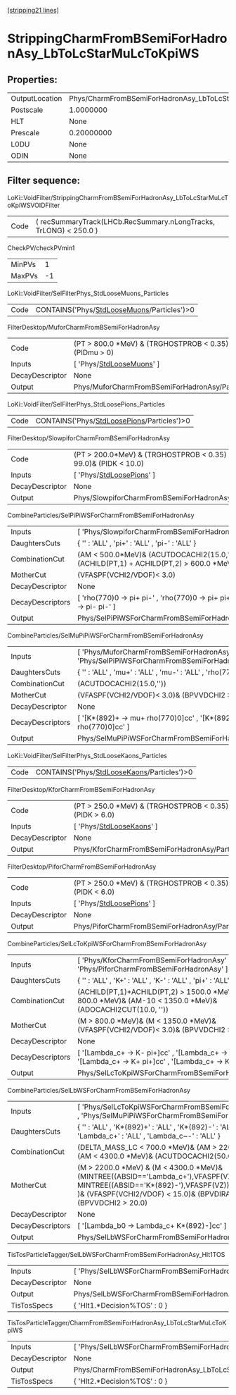 [[stripping21 lines]](./stripping21-index)

# StrippingCharmFromBSemiForHadronAsy_LbToLcStarMuLcToKpiWS

## Properties:

|                |                                                                 |
|----------------|-----------------------------------------------------------------|
| OutputLocation | Phys/CharmFromBSemiForHadronAsy_LbToLcStarMuLcToKpiWS/Particles |
| Postscale      | 1.0000000                                                       |
| HLT            | None                                                            |
| Prescale       | 0.20000000                                                      |
| L0DU           | None                                                            |
| ODIN           | None                                                            |

## Filter sequence:

LoKi::VoidFilter/StrippingCharmFromBSemiForHadronAsy_LbToLcStarMuLcToKpiWSVOIDFilter

|      |                                                                   |
|------|-------------------------------------------------------------------|
| Code | ( recSummaryTrack(LHCb.RecSummary.nLongTracks, TrLONG) \< 250.0 ) |

CheckPV/checkPVmin1

|        |     |
|--------|-----|
| MinPVs | 1   |
| MaxPVs | -1  |

LoKi::VoidFilter/SelFilterPhys_StdLooseMuons_Particles

|      |                                                                                            |
|------|--------------------------------------------------------------------------------------------|
| Code | CONTAINS('Phys/[StdLooseMuons](./stripping21-commonparticles-stdloosemuons)/Particles')\>0 |

FilterDesktop/MuforCharmFromBSemiForHadronAsy

|                 |                                                                           |
|-----------------|---------------------------------------------------------------------------|
| Code            | (PT \> 800.0 \*MeV) & (TRGHOSTPROB \< 0.35) & (PIDmu \> 0)                |
| Inputs          | [ 'Phys/[StdLooseMuons](./stripping21-commonparticles-stdloosemuons)' ] |
| DecayDescriptor | None                                                                      |
| Output          | Phys/MuforCharmFromBSemiForHadronAsy/Particles                            |

LoKi::VoidFilter/SelFilterPhys_StdLoosePions_Particles

|      |                                                                                            |
|------|--------------------------------------------------------------------------------------------|
| Code | CONTAINS('Phys/[StdLoosePions](./stripping21-commonparticles-stdloosepions)/Particles')\>0 |

FilterDesktop/SlowpiforCharmFromBSemiForHadronAsy

|                 |                                                                             |
|-----------------|-----------------------------------------------------------------------------|
| Code            | (PT \> 200.0\*MeV) & (TRGHOSTPROB \< 0.35) & (PIDe \< 99.0)& (PIDK \< 10.0) |
| Inputs          | [ 'Phys/[StdLoosePions](./stripping21-commonparticles-stdloosepions)' ]   |
| DecayDescriptor | None                                                                        |
| Output          | Phys/SlowpiforCharmFromBSemiForHadronAsy/Particles                          |

CombineParticles/SelPiPiWSForCharmFromBSemiForHadronAsy

|                  |                                                                                           |
|------------------|-------------------------------------------------------------------------------------------|
| Inputs           | [ 'Phys/SlowpiforCharmFromBSemiForHadronAsy' ]                                          |
| DaughtersCuts    | { '' : 'ALL' , 'pi+' : 'ALL' , 'pi-' : 'ALL' }                                            |
| CombinationCut   | (AM \< 500.0\*MeV)& (ACUTDOCACHI2(15.0,''))& (ACHILD(PT,1) + ACHILD(PT,2) \> 600.0 \*MeV) |
| MotherCut        | (VFASPF(VCHI2/VDOF)\< 3.0)                                                                |
| DecayDescriptor  | None                                                                                      |
| DecayDescriptors | [ 'rho(770)0 -\> pi+ pi-' , 'rho(770)0 -\> pi+ pi+' , 'rho(770)0 -\> pi- pi-' ]         |
| Output           | Phys/SelPiPiWSForCharmFromBSemiForHadronAsy/Particles                                     |

CombineParticles/SelMuPiPiWSForCharmFromBSemiForHadronAsy

|                  |                                                                                              |
|------------------|----------------------------------------------------------------------------------------------|
| Inputs           | [ 'Phys/MuforCharmFromBSemiForHadronAsy' , 'Phys/SelPiPiWSForCharmFromBSemiForHadronAsy' ] |
| DaughtersCuts    | { '' : 'ALL' , 'mu+' : 'ALL' , 'mu-' : 'ALL' , 'rho(770)0' : 'ALL' }                         |
| CombinationCut   | (ACUTDOCACHI2(15.0,''))                                                                      |
| MotherCut        | (VFASPF(VCHI2/VDOF)\< 3.0)& (BPVVDCHI2 \> 20.0)                                              |
| DecayDescriptor  | None                                                                                         |
| DecayDescriptors | [ '[K\*(892)+ -\> mu+ rho(770)0]cc' , '[K\*(892)+ -\> mu- rho(770)0]cc' ]              |
| Output           | Phys/SelMuPiPiWSForCharmFromBSemiForHadronAsy/Particles                                      |

LoKi::VoidFilter/SelFilterPhys_StdLooseKaons_Particles

|      |                                                                                            |
|------|--------------------------------------------------------------------------------------------|
| Code | CONTAINS('Phys/[StdLooseKaons](./stripping21-commonparticles-stdloosekaons)/Particles')\>0 |

FilterDesktop/KforCharmFromBSemiForHadronAsy

|                 |                                                                           |
|-----------------|---------------------------------------------------------------------------|
| Code            | (PT \> 250.0 \*MeV) & (TRGHOSTPROB \< 0.35) & (PIDK \> 6.0)               |
| Inputs          | [ 'Phys/[StdLooseKaons](./stripping21-commonparticles-stdloosekaons)' ] |
| DecayDescriptor | None                                                                      |
| Output          | Phys/KforCharmFromBSemiForHadronAsy/Particles                             |

FilterDesktop/PiforCharmFromBSemiForHadronAsy

|                 |                                                                           |
|-----------------|---------------------------------------------------------------------------|
| Code            | (PT \> 250.0 \*MeV) & (TRGHOSTPROB \< 0.35) & (PIDK \< 6.0)               |
| Inputs          | [ 'Phys/[StdLoosePions](./stripping21-commonparticles-stdloosepions)' ] |
| DecayDescriptor | None                                                                      |
| Output          | Phys/PiforCharmFromBSemiForHadronAsy/Particles                            |

CombineParticles/SelLcToKpiWSForCharmFromBSemiForHadronAsy

|                  |                                                                                                                                 |
|------------------|---------------------------------------------------------------------------------------------------------------------------------|
| Inputs           | [ 'Phys/KforCharmFromBSemiForHadronAsy' , 'Phys/PiforCharmFromBSemiForHadronAsy' ]                                            |
| DaughtersCuts    | { '' : 'ALL' , 'K+' : 'ALL' , 'K-' : 'ALL' , 'pi+' : 'ALL' , 'pi-' : 'ALL' }                                                    |
| CombinationCut   | (ACHILD(PT,1)+ACHILD(PT,2) \> 1500.0 \*MeV)& (AM+10 \> 800.0 \*MeV)& (AM-10 \< 1350.0 \*MeV)& (ADOCACHI2CUT(10.0, ''))          |
| MotherCut        | (M \> 800.0 \*MeV)& (M \< 1350.0 \*MeV)& (VFASPF(VCHI2/VDOF)\< 3.0)& (BPVVDCHI2 \> 20.0)                                        |
| DecayDescriptor  | None                                                                                                                            |
| DecayDescriptors | [ '[Lambda_c+ -\> K- pi+]cc' , '[Lambda_c+ -\> K+ pi-]cc' , '[Lambda_c+ -\> K+ pi+]cc' , '[Lambda_c+ -\> K- pi-]cc' ] |
| Output           | Phys/SelLcToKpiWSForCharmFromBSemiForHadronAsy/Particles                                                                        |

CombineParticles/SelLbWSForCharmFromBSemiForHadronAsy

|                  |                                                                                                                                                                                                                    |
|------------------|--------------------------------------------------------------------------------------------------------------------------------------------------------------------------------------------------------------------|
| Inputs           | [ 'Phys/SelLcToKpiWSForCharmFromBSemiForHadronAsy' , 'Phys/SelMuPiPiWSForCharmFromBSemiForHadronAsy' ]                                                                                                           |
| DaughtersCuts    | { '' : 'ALL' , 'K\*(892)+' : 'ALL' , 'K\*(892)-' : 'ALL' , 'Lambda_c+' : 'ALL' , 'Lambda_c~-' : 'ALL' }                                                                                                            |
| CombinationCut   | (DELTA_MASS_LC \< 700.0 \*MeV)& (AM \> 2200.0 \*MeV) & (AM \< 4300.0 \*MeV)& (ACUTDOCACHI2(50.0,''))                                                                                                               |
| MotherCut        | (M \> 2200.0 \*MeV) & (M \< 4300.0 \*MeV)& (MINTREE((ABSID=='Lambda_c+'),VFASPF(VZ)) - MINTREE((ABSID=='K\*(892)-'),VFASPF(VZ)) \> 1.0 \*mm )& (VFASPF(VCHI2/VDOF) \< 15.0)& (BPVDIRA\> 0.99)& (BPVVDCHI2 \> 20.0) |
| DecayDescriptor  | None                                                                                                                                                                                                               |
| DecayDescriptors | [ '[Lambda_b0 -\> Lambda_c+ K\*(892)-]cc' ]                                                                                                                                                                    |
| Output           | Phys/SelLbWSForCharmFromBSemiForHadronAsy/Particles                                                                                                                                                                |

TisTosParticleTagger/SelLbWSForCharmFromBSemiForHadronAsy_Hlt1TOS

|                 |                                                             |
|-----------------|-------------------------------------------------------------|
| Inputs          | [ 'Phys/SelLbWSForCharmFromBSemiForHadronAsy' ]           |
| DecayDescriptor | None                                                        |
| Output          | Phys/SelLbWSForCharmFromBSemiForHadronAsy_Hlt1TOS/Particles |
| TisTosSpecs     | { 'Hlt1.\*Decision%TOS' : 0 }                               |

TisTosParticleTagger/CharmFromBSemiForHadronAsy_LbToLcStarMuLcToKpiWS

|                 |                                                                 |
|-----------------|-----------------------------------------------------------------|
| Inputs          | [ 'Phys/SelLbWSForCharmFromBSemiForHadronAsy_Hlt1TOS' ]       |
| DecayDescriptor | None                                                            |
| Output          | Phys/CharmFromBSemiForHadronAsy_LbToLcStarMuLcToKpiWS/Particles |
| TisTosSpecs     | { 'Hlt2.\*Decision%TOS' : 0 }                                   |
